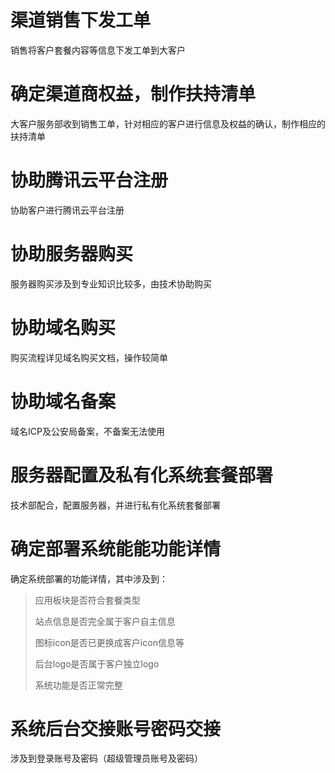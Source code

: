 # 渠道销售下发工单

销售将客户套餐内容等信息下发工单到大客户

# 确定渠道商权益，制作扶持清单

大客户服务部收到销售工单，针对相应的客户进行信息及权益的确认，制作相应的扶持清单

# 协助腾讯云平台注册

协助客户进行腾讯云平台注册

# 协助服务器购买

服务器购买涉及到专业知识比较多，由技术协助购买

# 协助域名购买

购买流程详见域名购买文档，操作较简单

# 协助域名备案

域名ICP及公安局备案，不备案无法使用

# 服务器配置及私有化系统套餐部署

技术部配合，配置服务器，并进行私有化系统套餐部署

# 确定部署系统能能功能详情

确定系统部署的功能详情，其中涉及到：

> 应用板块是否符合套餐类型
>
> 站点信息是否完全属于客户自主信息
>
> 图标icon是否已更换成客户icon信息等
>
> 后台logo是否属于客户独立logo
>
> 系统功能是否正常完整

# 系统后台交接账号密码交接

涉及到登录账号及密码（超级管理员账号及密码）



